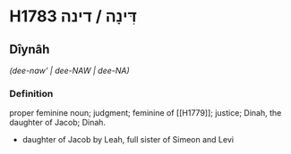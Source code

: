 # H1783 דִּינָה / דינה

## Dîynâh

_(dee-naw' | dee-NAW | dee-NA)_

### Definition

proper feminine noun; judgment; feminine of [[H1779]]; justice; Dinah, the daughter of Jacob; Dinah.

- daughter of Jacob by Leah, full sister of Simeon and Levi
